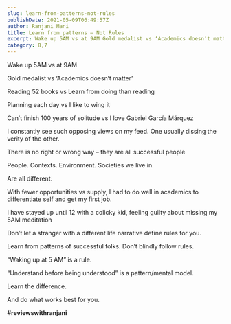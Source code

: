 ```yaml
---
slug: learn-from-patterns-not-rules
publishDate: 2021-05-09T06:49:57Z
author: Ranjani Mani
title: Learn from patterns – Not Rules 
excerpt: Wake up 5AM vs at 9AM Gold medalist vs ‘Academics doesn’t matter’ Reading 52 books vs Learn from doing than reading Planning each day vs I like to wing it Can’t finish 100 years of solitude vs I love Gabriel García Márquez I constantly see such opposing views on my feed. One usually dissing the  ... 
category: 8,7
---
```


Wake up 5AM vs at 9AM

Gold medalist vs ‘Academics doesn’t matter’

Reading 52 books vs Learn from doing than reading

Planning each day vs I like to wing it

Can’t finish 100 years of solitude vs I love Gabriel García Márquez

I constantly see such opposing views on my feed. One usually dissing the verity of the other.

There is no right or wrong way – they are all successful people

People. Contexts. Environment. Societies we live in.

Are all different.

With fewer opportunities vs supply, I had to do well in academics to differentiate self and get my first job.

I have stayed up until 12 with a colicky kid, feeling guilty about missing my 5AM meditation

Don’t let a stranger with a different life narrative define rules for you.

Learn from patterns of successful folks. Don’t blindly follow rules.

“Waking up at 5 AM” is a rule.

“Understand before being understood” is a pattern/mental model.

Learn the difference.

And do what works best for you.

**#reviewswithranjani**
